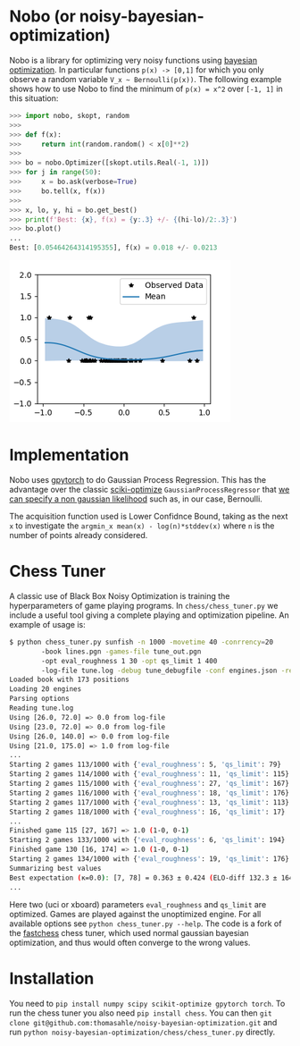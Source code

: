 # Nobo (or noisy-bayesian-optimization)
Nobo is a library for optimizing very noisy functions using [bayesian optimization](https://en.wikipedia.org/wiki/Bayesian_optimization).
In particular functions `p(x) -> [0,1]` for which you only observe a random variable `V_x ~ Bernoulli(p(x))`.
The following example shows how to use Nobo to find the minimum of `p(x) = x^2` over `[-1, 1]` in this situation:

```python
>>> import nobo, skopt, random
>>>
>>> def f(x):
>>>     return int(random.random() < x[0]**2)
>>>
>>> bo = nobo.Optimizer([skopt.utils.Real(-1, 1)])
>>> for j in range(50):
>>>     x = bo.ask(verbose=True)
>>>     bo.tell(x, f(x))
>>>
>>> x, lo, y, hi = bo.get_best()
>>> print(f'Best: {x}, f(x) = {y:.3} +/- {(hi-lo)/2:.3}')
>>> bo.plot()
...
Best: [0.05464264314195355], f(x) = 0.018 +/- 0.0213
```
![Screenshot](https://raw.githubusercontent.com/thomasahle/noisy-bayesian-optimization/master/static/demo.png)

# Implementation
Nobo uses [gpytorch](https://gpytorch.ai/) to do Gaussian Process Regression. This has the advantage over the classic [sciki-optimize](https://scikit-optimize.github.io/) `GaussianProcessRegressor` that [we can specify a non gaussian likelihood](https://gpytorch.readthedocs.io/en/latest/examples/04_Variational_and_Approximate_GPs/Non_Gaussian_Likelihoods.html) such as, in our case, Bernoulli.

The acquisition function used is Lower Confidnce Bound, taking as the next `x` to investigate the `argmin_x mean(x) - log(n)*stddev(x)` where `n` is the number of points already considered.

# Chess Tuner
A classic use of Black Box Noisy Optimization is training the hyperparameters of game playing programs.
In `chess/chess_tuner.py` we include a useful tool giving a complete playing and optimization pipeline.
An example of usage is:

```bash
$ python chess_tuner.py sunfish -n 1000 -movetime 40 -conrrency=20
        -book lines.pgn -games-file tune_out.pgn
        -opt eval_roughness 1 30 -opt qs_limit 1 400
        -log-file tune.log -debug tune_debugfile -conf engines.json -result-interval 10
Loaded book with 173 positions
Loading 20 engines
Parsing options
Reading tune.log
Using [26.0, 72.0] => 0.0 from log-file
Using [23.0, 72.0] => 0.0 from log-file
Using [26.0, 140.0] => 0.0 from log-file
Using [21.0, 175.0] => 1.0 from log-file
...
Starting 2 games 113/1000 with {'eval_roughness': 5, 'qs_limit': 79}
Starting 2 games 114/1000 with {'eval_roughness': 11, 'qs_limit': 115}
Starting 2 games 115/1000 with {'eval_roughness': 27, 'qs_limit': 167}
Starting 2 games 116/1000 with {'eval_roughness': 18, 'qs_limit': 176}
Starting 2 games 117/1000 with {'eval_roughness': 13, 'qs_limit': 113}
Starting 2 games 118/1000 with {'eval_roughness': 16, 'qs_limit': 17}
...
Finished game 115 [27, 167] => 1.0 (1-0, 0-1)
Starting 2 games 133/1000 with {'eval_roughness': 6, 'qs_limit': 194}
Finished game 130 [16, 174] => 1.0 (1-0, 0-1)
Starting 2 games 134/1000 with {'eval_roughness': 19, 'qs_limit': 176}
Summarizing best values
Best expectation (κ=0.0): [7, 78] = 0.363 ± 0.424 (ELO-diff 132.3 ± 164.0)
...
```

Here two (uci or xboard) parameters `eval_roughness` and `qs_limit` are optimized.
Games are played against the unoptimized engine.
For all available options see `python chess_tuner.py --help`.
The code is a fork of the [fastchess](https://github.com/thomasahle/fastchess) chess tuner, which used normal gaussian bayesian optimization, and thus would often converge to the wrong values.

# Installation

You need to `pip install numpy scipy scikit-optimize gpytorch torch`.
To run the chess tuner you also need `pip install chess`.
You can then `git clone git@github.com:thomasahle/noisy-bayesian-optimization.git` and run `python noisy-bayesian-optimization/chess/chess_tuner.py` directly.
